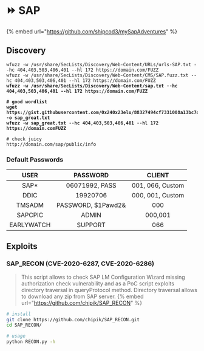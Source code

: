 # ⏩ SAP

{% embed url="https://github.com/shipcod3/mySapAdventures" %}

## Discovery

<pre class="language-bash"><code class="lang-bash">wfuzz -w /usr/share/SecLists/Discovery/Web-Content/URLs/urls-SAP.txt --hc 404,403,503,406,401 --hl 172 https://domain.com/FUZZ
wfuzz -w /usr/share/SecLists/Discovery/Web-Content/CMS/SAP.fuzz.txt --hc 404,403,503,406,401 --hl 172 https://domain.com/FUZZ
<strong>wfuzz -w /usr/share/SecLists/Discovery/Web-Content/sap.txt --hc 404,403,503,406,401 --hl 172 https://domain.com/FUZZ
</strong><strong>
</strong><strong># good wordlist
</strong><strong>wget https://gist.githubusercontent.com/0x240x23elu/88327494cf7331008a13bc7d5aabfe74/raw/62bed611cfef054ffbb9b8bd0a320a53671d9ee4/SAPwordlists.txt -o sap_great.txt
</strong><strong>wfuzz -w sap_great.txt --hc 404,403,503,406,401 --hl 172 https://domain.comFUZZ
</strong>
# check juicy
http://domain.com/sap/public/info
</code></pre>

### Default Passwords

|      USER      |        PASSWORD        |      CLIENT      |
| :------------: | :--------------------: | :--------------: |
|      SAP\*     |     06071992, PASS     | 001, 066, Custom |
|      DDIC      |        19920706        | 000, 001, Custom |
|     TMSADM     | PASSWORD, $1Pawd2&     |        000       |
|     SAPCPIC    |          ADMIN         |      000,001     |
| EARLYWATCH     |         SUPPORT        |        066       |

## Exploits
### SAP_RECON (CVE-2020-6287, CVE-2020-6286)
>This script allows to check SAP LM Configuration Wizard missing authorization check vulnerability and as a PoC script exploits directory traversal in queryProtocol method. Directory traversal allows to download any zip from SAP server.
{% embed url="https://github.com/chipik/SAP_RECON" %}
```bash
# install
git clone https://github.com/chipik/SAP_RECON.git
cd SAP_RECON/

# usage
python RECON.py -h
```
